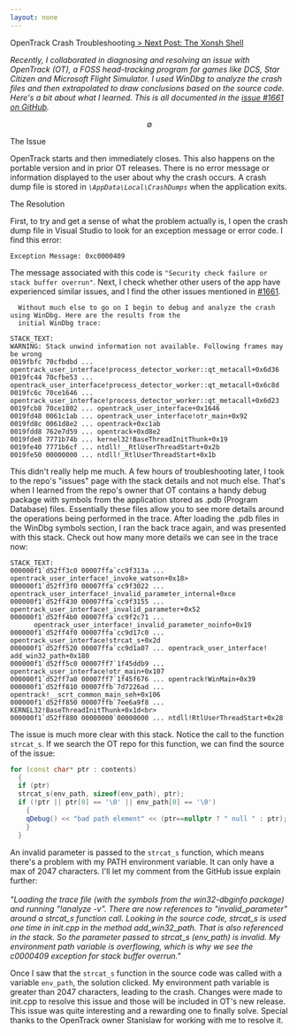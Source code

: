 ```yaml
---
layout: none
---
```

<p class="pemp">OpenTrack Crash Troubleshooting<a class="next" href="/articles/xpev/"> > <span class="hide">Next Post: The
          Xonsh Shell</span> </a></p>
<p class="pbody"> <em>Recently, I collaborated in diagnosing and resolving an issue with OpenTrack (OT), a FOSS
        head-tracking
        program for games like DCS, Star Citizen and Microsoft Flight Simulator. I used WinDbg to analyze the crash
        files and then extrapolated to draw conclusions
        based on the source code. Here's a bit about what I learned. This is all documented in the <a
          href="https://github.com/opentrack/opentrack/issues/1661"  target="_blank"  class="inline">issue #1661 on
          GitHub</a>.</em></p>
<p style="text-align: center">∅</p>
<p class="pemp">
      The Issue
    </p>
<p class="pbody">OpenTrack starts and then immediately closes. This also happens on the portable version and in
      prior
      OT releases. There is no error message or information displayed to the user about why the crash occurs. A
      crash dump file is stored in <code><em>\AppData\Local\CrashDumps</em></code> when the application exits.</p>

<p class="pemp">
      The Resolution
    </p>

<p class="pbody">
      First, to try and get a sense of what the problem actually is, I open the crash dump file in Visual Studio to
      look for an exception message or error code. I find this error:
    </p>

```
Exception Message: 0xc0000409
```

<p class="pbody">
      The message associated with this code is
      <code>"Security check failure or stack buffer overrun"</code>. Next, I check whether
      other users of the app have experienced similar issues, and I find the other issues mentioned in <a
        href="https://github.com/opentrack/opentrack/issues/1661"  target="_blank"  class="inline">#1661</a>.

      Without much else to go on I begin to debug and analyze the crash using WinDbg. Here are the results from the
      initial WinDbg trace:
</p>

```
STACK_TEXT:
WARNING: Stack unwind information not available. Following frames may be wrong
0019fbfc 70cfbdbd ... opentrack_user_interface!process_detector_worker::qt_metacall+0x6d36
0019fc44 70cfbe53 ... opentrack_user_interface!process_detector_worker::qt_metacall+0x6c8d
0019fc6c 70ce1646 ... opentrack_user_interface!process_detector_worker::qt_metacall+0x6d23
0019fcb8 70ce1802 ... opentrack_user_interface+0x1646
0019fd48 0061c1ab ... opentrack_user_interface!otr_main+0x92
0019fd8c 0061d8e2 ... opentrack+0xc1ab
0019fdd8 762e7d59 ... opentrack+0xd8e2
0019fde8 7771b74b ... kernel32!BaseThreadInitThunk+0x19
0019fe40 7771b6cf ... ntdll!__RtlUserThreadStart+0x2b
0019fe50 00000000 ... ntdll!_RtlUserThreadStart+0x1b
```

<p class="pbody">This didn't really help me much. A few hours of troubleshooting later, I took to the repo's "issues" page with
      the stack details and not much else. That's when I learned from the repo's owner that OT contains a handy
      debug package with symbols from the application stored as .pdb (Program Database) files. Essentially these files
      allow you to see more details around the operations being performed in the trace. After loading the .pdb files in
      the WinDbg symbols section, I ran the back trace again, and was presented with this stack. Check out how many more
      details we can see in the trace now:
    </p>

```
STACK_TEXT:
000000f1`d52ff3c0 00007ffa`cc9f313a ... opentrack_user_interface!_invoke_watson+0x18>
000000f1`d52ff3f0 00007ffa`cc9f3022 ... opentrack_user_interface!_invalid_parameter_internal+0xce
000000f1`d52ff430 00007ffa`cc9f3155 ... opentrack_user_interface!_invalid_parameter+0x52
000000f1`d52ff4b0 00007ffa`cc9f2c71 ...
      opentrack_user_interface!_invalid_parameter_noinfo+0x19
000000f1`d52ff4f0 00007ffa`cc9d17c0 ... opentrack_user_interface!strcat_s+0x2d
000000f1`d52ff520 00007ffa`cc9d1a07 ... opentrack_user_interface! add_win32_path+0x180
000000f1`d52ff5c0 00007ff7`1f45ddb9 ... opentrack_user_interface!otr_main+0x107
000000f1`d52ff7a0 00007ff7`1f45f676 ... opentrack!WinMain+0x39
000000f1`d52ff810 00007ffb`7d7226ad ... opentrack!__scrt_common_main_seh+0x106
000000f1`d52ff850 00007ffb`7ee6a9f8 ... KERNEL32!BaseThreadInitThunk+0x1d<br>
000000f1`d52ff880 00000000`00000000 ... ntdll!RtlUserThreadStart+0x28
```

<p class="pbody">
      The issue is much more clear with this stack. Notice the call to the function <code>strcat_s</code>. If we
      search the OT repo for this function, we can find the source of the issue:
</p>

```cpp
for (const char* ptr : contents)
  {
  if (ptr)
  strcat_s(env_path, sizeof(env_path), ptr);
  if (!ptr || ptr[0] == '\0' || env_path[0] == '\0')
    {
    qDebug() << "bad path element" << (ptr==nullptr ? " null " : ptr); ok=false; break; 
    } 
  }
```


<p class="pbody">
      An invalid parameter is passed to the <code>strcat_s</code> function, which means there's a problem with my
      PATH
      environment variable. It can only have a max of 2047 characters. I'll let my comment from the GitHub issue
      explain further:<br><br><em> "Loading the trace file (with the symbols from the win32-dbginfo package) and
        running "!analyze -v".
        There are now references to "invalid_parameter" around a strcat_s function call. Looking in the source code,
        strcat_s is used one time in init.cpp in the method add_win32_path. That is
        also referenced in the
        stack. So the parameter passed to strcat_s (env_path) is invalid. My environment path variable is overflowing,
        which is why we see the c0000409 exception for stack buffer overrun."
      </em>
    </p>
<p class="pbody">
      Once I saw that the <code>strcat_s</code> function in the source code was called with a variable
      <code>env_path</code>, the
      solution
      clicked. My environment path variable is greater than 2047 characters, leading to the crash. Changes were made
      to init.cpp to resolve this issue and those will be included in OT's new release. This
      issue was quite
      interesting and a rewarding one to finally solve. Special thanks to the OpenTrack owner Stanislaw for working
      with me to resolve it.
    </p>
